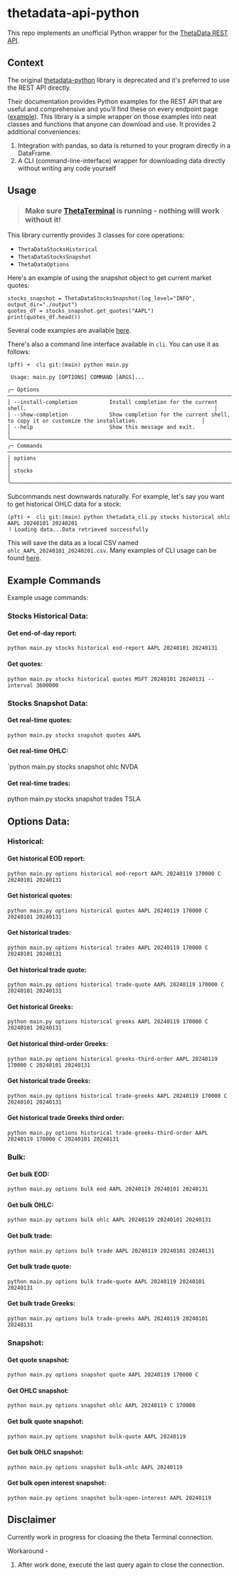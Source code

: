# thetadata-api-python

This repo implements an unofficial Python wrapper for the [ThetaData REST API](https://http-docs.thetadata.us/docs/theta-data-rest-api-v2/4g9ms9h4009k0-getting-started).


## Context
The original [thetadata-python](https://github.com/ThetaData-API/thetadata-python) library is deprecated and it's preferred to use the REST API directly. 

Their documentation provides Python examples for the REST API that are useful and comprehensive and you'll find these on every endpoint page ([example](https://http-docs.thetadata.us/docs/theta-data-rest-api-v2/a38vp739baoch-quote-snapshot)). This library is a simple wrapper on those examples into neat classes and functions that anyone can download and use. It provides 2 additional conveniences:

1. Integration with pandas, so data is returned to your program directly in a DataFrame.
2. A CLI (command-line-interface) wrapper for downloading data directly without writing any code yourself

## Usage

> ### Make sure [ThetaTerminal](https://http-docs.thetadata.us/docs/theta-data-rest-api-v2/4g9ms9h4009k0-getting-started#what-is-theta-terminal-and-why-do-i-need-it) is running - nothing will work without it!

This library currently provides 3 classes for core operations: 
* `ThetaDataStocksHistorical`
* `ThetaDataStocksSnapshot`
* `ThetaDataOptions`

Here's an example of using the snapshot object to get current market quotes:

```
stocks_snapshot = ThetaDataStocksSnapshot(log_level="INFO", output_dir="./output")
quotes_df = stocks_snapshot.get_quotes("AAPL")
print(quotes_df.head())
```

Several code examples are available [here](https://github.com/pythonfortraders/thetadata-api-python/tree/main/examples).

There's also a command line interface available in `cli`. You can use it as follows: 

```
(pft) ➜  cli git:(main) python main.py 
                                                                                                                                     
 Usage: main.py [OPTIONS] COMMAND [ARGS]...                                                                                 
                                                                                                                                     
╭─ Options ─────────────────────────────────────────────────────────────────────────────────────────────────────────────────────────╮
│ --install-completion          Install completion for the current shell.                                                           │
│ --show-completion             Show completion for the current shell, to copy it or customize the installation.                    │
│ --help                        Show this message and exit.                                                                         │
╰───────────────────────────────────────────────────────────────────────────────────────────────────────────────────────────────────╯
╭─ Commands ────────────────────────────────────────────────────────────────────────────────────────────────────────────────────────╮
│ options                                                                                                                           │
│ stocks                                                                                                                            │
╰───────────────────────────────────────────────────────────────────────────────────────────────────────────────────────────────────╯
``` 

Subcommands nest downwards naturally. For example, let's say you want to get historical OHLC data for a stock:
```
(pft) ➜  cli git:(main) python thetadata_cli.py stocks historical ohlc AAPL 20240101 20240201
⠸ Loading data...Data retrieved successfully
```
This will save the data as a local CSV named `ohlc_AAPL_20240101_20240201.csv`. Many examples of CLI usage can be found [here](https://github.com/pythonfortraders/thetadata-api-python/blob/08ec0160da2519d5a0de73d8ec29ab8dd0c8d98c/cli/thetadata_cli.py#L1-L78).

## Example Commands

Example usage commands:

### Stocks Historical Data:

#### Get end-of-day report:
   
   `python main.py stocks historical eod-report AAPL 20240101 20240131`

#### Get quotes:

   `python main.py stocks historical quotes MSFT 20240101 20240131 --interval 3600000`

### Stocks Snapshot Data:

#### Get real-time quotes:
   `python main.py stocks snapshot quotes AAPL`

#### Get real-time OHLC:
   `python main.py stocks snapshot ohlc NVDA

#### Get real-time trades:
   python main.py stocks snapshot trades TSLA

## Options Data:
### Historical:
#### Get historical EOD report:
   `python main.py options historical eod-report AAPL 20240119 170000 C 20240101 20240131`

#### Get historical quotes:
   `python main.py options historical quotes AAPL 20240119 170000 C 20240101 20240131`

#### Get historical trades:
   `python main.py options historical trades AAPL 20240119 170000 C 20240101 20240131`

#### Get historical trade quote:
   `python main.py options historical trade-quote AAPL 20240119 170000 C 20240101 20240131`

#### Get historical Greeks:
   `python main.py options historical greeks AAPL 20240119 170000 C 20240101 20240131`

#### Get historical third-order Greeks:
   `python main.py options historical greeks-third-order AAPL 20240119 170000 C 20240101 20240131`

#### Get historical trade Greeks:
   `python main.py options historical trade-greeks AAPL 20240119 170000 C 20240101 20240131`

#### Get historical trade Greeks third order:
   `python main.py options historical trade-greeks-third-order AAPL 20240119 170000 C 20240101 20240131`

### Bulk:
#### Get bulk EOD:
   `python main.py options bulk eod AAPL 20240119 20240101 20240131`

#### Get bulk OHLC:
   `python main.py options bulk ohlc AAPL 20240119 20240101 20240131`

#### Get bulk trade:
   `python main.py options bulk trade AAPL 20240119 20240101 20240131`

#### Get bulk trade quote:
   `python main.py options bulk trade-quote AAPL 20240119 20240101 20240131`

#### Get bulk trade Greeks:
   `python main.py options bulk trade-greeks AAPL 20240119 20240101 20240131`

### Snapshot:
#### Get quote snapshot:
   `python main.py options snapshot quote AAPL 20240119 170000 C`

#### Get OHLC snapshot:
   `python main.py options snapshot ohlc AAPL 20240119 C 170000`

#### Get bulk quote snapshot:
   `python main.py options snapshot bulk-quote AAPL 20240119`

#### Get bulk OHLC snapshot:
   `python main.py options snapshot bulk-ohlc AAPL 20240119`

#### Get bulk open interest snapshot:
   `python main.py options snapshot bulk-open-interest AAPL 20240119`


## Disclaimer
Currently work in progress for cloasing the theta Terminal connection.

Workaround - 
1. After work done, execute the last query again to close the connection.